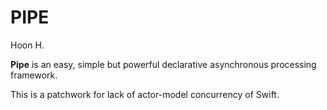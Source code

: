 PIPE
====
Hoon H.




**Pipe** is an easy, simple but powerful declarative asynchronous processing framework.


This is a patchwork for lack of actor-model concurrency of Swift.





